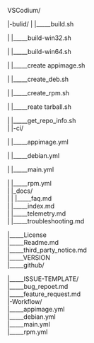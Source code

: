 VSCodium/

|-bulid/
|  |_____build.sh<br>

|  |_____build-win32.sh<br>

|  |_____build-win64.sh<br>

|  |_____create appimage.sh<br>

| |_____create_deb.sh<br>

|  |_____create_rpm.sh<br>

|  |_____reate tarball.sh<br>

|  |_____get_repo_info.sh<br>
|
|-ci/<br>

|  |_____appimage.yml<br>

|  |_____debian.yml<br>

|  |_____main.yml<br>

|  |_____rpm.yml<br>
|
|_docs/<br>
|
|  |_____faq.md<br>
|  |_____index.md<br>
|  |_____telemetry.md<br>
|  |_____troubleshooting.md<br>

|_____License<br>
|_____Readme.md<br>
|_____third_party_notice.md<br>
|_____VERSION<br>
|_____github/<br>

|_____ISSUE-TEMPLATE/<br>
|_____bug_repoet.md<br>
|_____feature_request.md<br>
|-Workflow/<br>
|_____appimage.yml<br>
|_____debian.yml<br>
|_____main.yml<br>
|_____rpm.yml<br>
